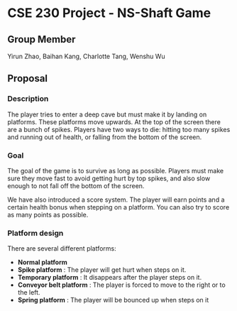 # CSE 230 Project - NS-Shaft Game
## Group Member
Yirun Zhao, Baihan Kang, Charlotte Tang, Wenshu Wu

## Proposal
### Description 

The player tries to enter a deep cave but must make it by landing on platforms. These platforms move upwards. At the top of the screen there are a bunch of spikes. Players have two ways to die: hitting too many spikes and running out of health, or falling from the bottom of the screen.

### Goal

The goal of the game is to survive as long as possible. Players must make sure they move fast to avoid getting hurt by top spikes, and also slow enough to not fall off the bottom of the screen.

We have also introduced a score system. The player will earn points and a certain health bonus  when stepping on a platform. You can also try to score as many points as possible.

### Platform design
There are several different platforms:
* **Normal platform**
* **Spike platform** : The player will get hurt when steps on it.
* **Temporary platform** : It disappears after the player steps on it.
* **Conveyor belt platform** : The player is forced to move to the right or to the left.
* **Spring platform** : The player will be bounced up when steps on it

